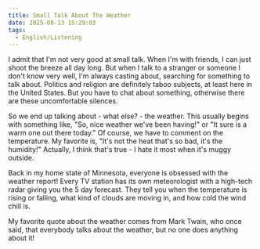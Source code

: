 ```yaml
---
title: Small Talk About The Weather
date: 2025-08-13 15:29:03
tags: 
  - English/Listening
---
```

I admit that I'm not very good at small talk. When I'm with friends, I can just shoot the breeze all day long. But when I talk to a stranger or someone I don't know very well, I'm always casting about, searching for something to talk about. Politics and religion are definitely taboo subjects, at least here in the United States. But you have to chat about something, otherwise there are these uncomfortable silences.

So we end up talking about - what else? - the weather. This usually begins with something like, "So, nice weather we've been having!" or "It sure is a warm one out there today." Of course, we have to comment on the temperature. My favorite is, "It's not the heat that's so bad, it's the humidity!" Actually, I think that's true - I hate it most when it's muggy outside.

Back in my home state of Minnesota, everyone is obsessed with the weather report! Every TV station has its own meteorologist with a high-tech radar giving you the 5 day forecast. They tell you when the temperature is rising or falling, what kind of clouds are moving in, and how cold the wind chill is.

My favorite quote about the weather comes from Mark Twain, who once said, that everybody talks about the weather, but no one does anything about it!

